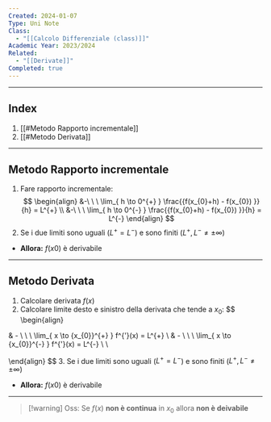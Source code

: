 ```yaml
---
Created: 2024-01-07
Type: Uni Note
Class:
  - "[[Calcolo Differenziale (class)]]"
Academic Year: 2023/2024
Related:
  - "[[Derivate]]"
Completed: true
---
```

---
## Index
1. [[#Metodo Rapporto incrementale]]
2. [[#Metodo Derivata]]

---
## Metodo Rapporto incrementale
1. Fare rapporto incrementale:
$$
\begin{align}
&-\ \ \ \lim_{ h \to 0^{+} } \frac{{f(x_{0}+h) - f(x_{0}) }}{h} = L^{+} \\
&-\ \ \ \lim_{ h \to 0^{-} } \frac{{f(x_{0}+h) - f(x_{0}) }}{h} = L^{-}
\end{align}
$$
2. Se i due limiti sono uguali ($L^{+}=L^{-}$) e sono finiti ($L^{+}, L^{-} \not=\pm \infty$)
- **Allora:** $f(x0)$ è derivabile

---
## Metodo Derivata
1. Calcolare derivata $f(x)$
2. Calcolare limite desto e sinistro della derivata che tende a $x_{0}$:
$$
\begin{align}

& - \ \ \ \lim_{ x \to {x_{0}}^{+} } f^{'}(x) = L^{+} \\
& - \ \ \ \lim_{ x \to {x_{0}}^{-} } f^{'}(x) = L^{-} \\ \\

\end{align}
$$
3. Se i due limiti sono uguali ($L^{+}=L^{-}$) e sono finiti ($L^{+}, L^{-} \not=\pm \infty$)
- **Allora:** $f(x0)$ è derivabile

---

>[!warning] Oss:
>Se $f(x)$ **non è continua** in $x_{0}$ allora **non è deivabile**

